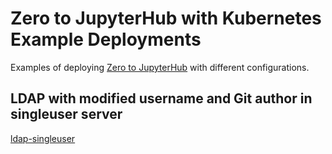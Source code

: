 # Zero to JupyterHub with Kubernetes Example Deployments

Examples of deploying [Zero to JupyterHub](https://zero-to-jupyterhub.readthedocs.io) with different configurations.

## LDAP with modified username and Git author in singleuser server
[ldap-singleuser](./ldap-singleuser/README.md)



